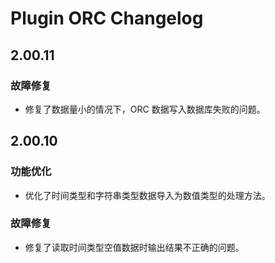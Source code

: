 # Plugin ORC Changelog

## 2.00.11

### 故障修复

- 修复了数据量小的情况下，ORC 数据写入数据库失败的问题。

## 2.00.10

### 功能优化

- 优化了时间类型和字符串类型数据导入为数值类型的处理方法。

### 故障修复

- 修复了读取时间类型空值数据时输出结果不正确的问题。